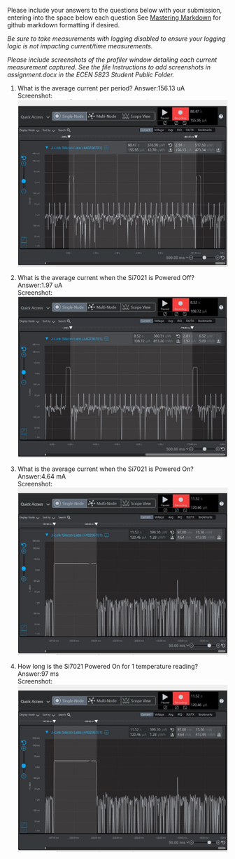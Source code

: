 Please include your answers to the questions below with your submission, entering into the space below each question
See [Mastering Markdown](https://guides.github.com/features/mastering-markdown/) for github markdown formatting if desired.

*Be sure to take measurements with logging disabled to ensure your logging logic is not impacting current/time measurements.*

*Please include screenshots of the profiler window detailing each current measurement captured.  See the file Instructions to add screenshots in assignment.docx in the ECEN 5823 Student Public Folder.* 

1. What is the average current per period?
   Answer:156.13 uA
   <br>Screenshot:  
   ![Avg_current_per_period][Avg_current_per_period]
   
2. What is the average current when the Si7021 is Powered Off?  
   Answer:1.97 uA
   <br>Screenshot:  
   ![Avg_current_lpmOFF][Avg_current_lpmOFF]
   
3. What is the average current when the Si7021 is Powered On?  
   Answer:4.64 mA
   <br>Screenshot:  
   ![Avg_current_lpmON][Avg_current_lpmON]
   
4. How long is the Si7021 Powered On for 1 temperature reading?  
   Answer:97 ms
   <br>Screenshot:  
   ![Time_lpmON][Time_lpmON]

[Avg_current_per_period]: screenshots/avgcyclecurrent.jpg "Avg_current_per_period"
[Avg_current_lpmOFF]: screenshots/average_current_power_off.jpg "Avg_current_lpmOFF"
[Avg_current_lpmON]: screenshots/avgcurrentonSi7021.jpg "Avg_current_lpmON"
[Time_lpmON]: screenshots/si7021ontime.jpg "Time_lpmON"
